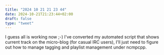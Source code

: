 ```yaml
---
title: "2024 10 21 21 23 44"
date: 2024-10-21T21:23:44+02:00
draft: false
type: "tweet"
---
```

I guess all is working now ;-) I've converted my automated script that shows current track on the micro-blog (for casual IRC users), I'll just need to figure out how to manage tagging and playlist management under ncmpcpp.
